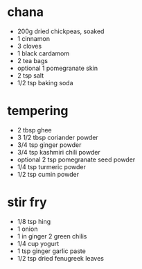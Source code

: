 # chana

* 200g dried chickpeas, soaked
* 1 cinnamon
* 3 cloves
* 1 black cardamom
* 2 tea bags
* optional 1 pomegranate skin
* 2 tsp salt
* 1/2 tsp baking soda

# tempering

* 2 tbsp ghee
* 3 1/2 tbsp coriander powder
* 3/4 tsp ginger powder
* 3/4 tsp kashmiri chili powder
* optional 2 tsp pomegranate seed powder
* 1/4 tsp turmeric powder
* 1/2 tsp cumin powder

# stir fry

* 1/8 tsp hing
* 1 onion
* 1 in ginger
2 green chilis
* 1/4 cup yogurt
* 1 tsp ginger garlic paste
* 1/2 tsp dried fenugreek leaves
